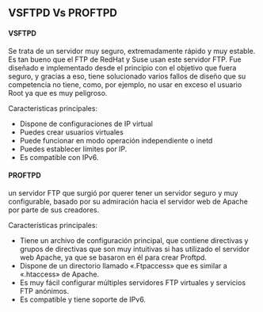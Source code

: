 ## VSFTPD Vs PROFTPD

#### VSFTPD
Se trata de un servidor muy seguro, extremadamente rápido y muy estable. Es tan bueno que el FTP de RedHat y Suse usan este servidor FTP.
Fue diseñado e implementado desde el principio con el objetivo que fuera seguro, y gracias a eso, tiene solucionado varios fallos de diseño que su competencia no tiene, como, por ejemplo, no usar en exceso el usuario Root ya que es muy peligroso.

Caracteristicas principales:
- Dispone de configuraciones de IP virtual
- Puedes crear usuarios virtuales
- Puede funcionar en modo operación independiente o inetd
- Puedes establecer límites por IP.
- Es compatible con IPv6.

#### PROFTPD
un servidor FTP que surgió por querer tener un servidor seguro y muy configurable, basado por su admiración hacia el servidor web de Apache por parte de sus creadores.

Características principales:
- Tiene un archivo de configuración principal, que contiene directivas y grupos de directivas que son muy intuitivas si has utilizado el servidor web Apache, ya que se basaron en él para crear Proftpd.
- Dispone de un directorio llamado «.Ftpaccess» que es similar a «.htaccess» de Apache.
- Es muy fácil configurar múltiples servidores FTP virtuales y servicios FTP anónimos.
- Es compatible y tiene soporte de IPv6.
